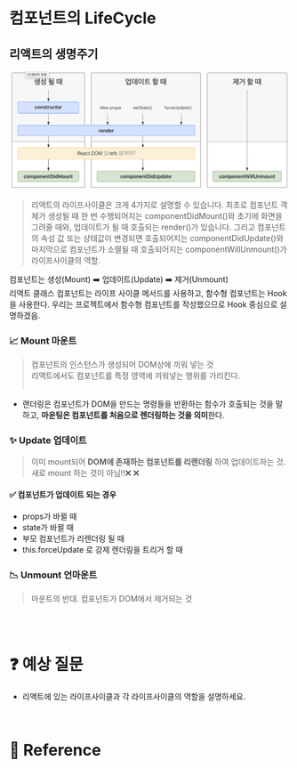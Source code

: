 # 컴포넌트의 LifeCycle

## 리액트의 생명주기

[![](../images/react_img01.png?width=400px)]()

> 리액트의 라이프사이클은 크게 4가지로 설명할 수 있습니다. 최초로 컴포넌트 객체가 생성될 때 한 번 수행되어지는 componentDidMount()와 초기에 화면을 그려줄 때와, 업데이트가 될 때 호출되는 render()가 있습니다. 그리고 컴포넌트의 속성 값 또는 상태값이 변경되면 호출되어지는 componentDidUpdate()와 마지막으로 컴포넌트가 소멸될 때 호출되어지는 componentWillUnmount()가 라이프사이클의 역할.

컴포넌트는 생성(Mount) ➡️ 업데이트(Update) ➡️ 제거(Unmount)  
리액트 클래스 컴포넌트는 라이프 사이클 메서드를 사용하고, 함수형 컴포넌트는 Hook을 사용한다. 우리는 프로젝트에서 함수형 컴포넌트를 작성했으므로 Hook 중심으로 설명하겠음.

### 📈 Mount 마운트

> 컴포넌트의 인스턴스가 생성되어 DOM상에 끼워 넣는 것  
> 리액트에서도 컴포넌트를 특정 영역에 끼워넣는 행위를 가리킨다.  
> <br>

- 랜더링은 컴포넌트가 DOM을 만드는 명령들을 반환하는 함수가 호출되는 것을 말하고, **마운팅은 컴포넌트를 처음으로 렌더링하는 것을 의미**한다.

### ✨ Update 업데이트

> 이미 mount되어 **DOM에 존재하는 컴포넌트를 리랜더링** 하여 업데이트하는 것. 새로 mount 하는 것이 아님!!❌ ❌

#### ✅ 컴포넌트가 업데이트 되는 경우

- props가 바뀔 때
- state가 바뀔 때
- 부모 컴포넌트가 리렌더링 될 때
- this.forceUpdate 로 강제 렌더링을 트리거 할 때

### 📉 Unmount 언마운트

> 마운트의 반대. 컴포넌트가 DOM에서 제거되는 것

<br><br>

# :question: 예상 질문

- 리액트에 있는 라이프사이클과 각 라이프사이클의 역할을 설명하세요.

<br>

# :newspaper: Reference

[]()
